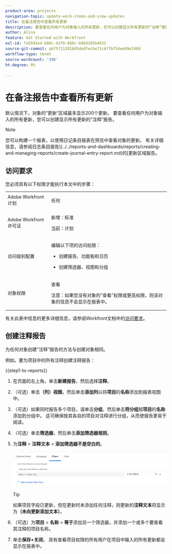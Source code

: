 ```yaml
---
product-area: projects
navigation-topic: update-work-items-and-view-updates
title: 在备注报告中查看所有更新
description: 要查看任何用户为对象输入的所有更新，您可以创建显示所有更新的“注释”报告。
author: Alina
feature: Get Started with Workfront
exl-id: fa5b91e4-b88c-42f0-860c-6864105b4652
source-git-commit: abf5f21281b05dedfecbe71c6ffbf54ee69e2460
workflow-type: tm+mt
source-wordcount: '396'
ht-degree: 0%

---
```


# 在备注报告中查看所有更新

<!-- Audited: 6/2025 -->

<!--
<p data-mc-conditions="QuicksilverOrClassic.Draft mode">(NOTE: Alina: ***This is a report and it is in the Getting Started/ Updates section because I think it makes more sense to be in this area, where people want to view updates. - added this to this section from Reporting on 7/3/2018 ) </p>
-->

默认情况下，对象的“更新”区域最多显示200个更新。 要查看任何用户为对象输入的所有更新，您可以创建显示所有更新的“注释”报告。

>[!NOTE]
>
>您可以构建一个报表，以使用日记条目报表在预览中查看对象的更新。 有关详细信息，请参阅日志条目报告](../../reports-and-dashboards/reports/creating-and-managing-reports/create-journal-entry-report.md)的[更新区域报告。

## 访问要求

您必须具有以下权限才能执行本文中的步骤：

<table style="table-layout:auto"> 
 <col> 
 </col> 
 <col> 
 </col> 
 <tbody> 
  <tr> 
   <td role="rowheader">Adobe Workfront计划</td> 
   <td> <p>任何</p> </td> 
  </tr> 
  <tr> 
   <td role="rowheader">Adobe Workfront许可证</td> 
   <td> <p>新增：标准 </p>
   <p>当前：计划</p> </td> 
  </tr> 
  <tr> 
   <td role="rowheader">访问级别配置</td> 
   <td> <p>编辑以下项的访问权限：</p> 
    <ul> 
     <li> <p>创建报告、功能板和日历</p> </li> 
     <li> <p>创建筛选器、视图和分组</p> </li> 
    </ul> </td> 
  </tr> 
  <tr> 
   <td role="rowheader">对象权限</td> 
   <td> <p>查看</p>
    <p>注意：如果您没有对象的“查看”权限或更高权限，则该对象的信息不会显示在报表中。</p>  </td> 
  </tr> 
 </tbody> 
</table>

有关此表中信息的更多详细信息，请参阅Workfront文档中的[访问要求](/help/quicksilver/administration-and-setup/add-users/access-levels-and-object-permissions/access-level-requirements-in-documentation.md)。

## 创建注释报告

为任何对象创建“注释”报告的方法与创建对象相同。

例如，要为项目中的所有注释创建注释报告：

{{step1-to-reports}}

1. 在页面的左上角，单击&#x200B;**新建报告**，然后选择&#x200B;**注释**。

1. （可选）单击&#x200B;**（列）视图**，然后单击&#x200B;**添加列**&#x200B;以将&#x200B;**项目**&#x200B;的&#x200B;**名称**&#x200B;添加到报表视图中。 

1. （可选）如果同时报告多个项目，请单击&#x200B;**分组**，然后单击&#x200B;**将分组**&#x200B;按&#x200B;**项目**&#x200B;的&#x200B;**名称**&#x200B;添加到分组中。 这可确保按其各自的项目对注释进行分组，从而使报告更易于阅读。 

1. （可选）单击&#x200B;**筛选器**，然后单击&#x200B;**添加筛选器规则**。
1. 为&#x200B;**注释** > **注释文本** > **添加筛选器不是空白的**。

   ![](assets/note-note-text-not-blank-filter.png)

   >[!TIP]
   >
   >   如果项目字段已更新，但在更新时未添加任何注释，则更新的&#x200B;**注释文本**&#x200B;将显示为&#x200B;**（未向更新添加文本）**。


1. （可选）为&#x200B;**项目** > **名称** > **等于**&#x200B;添加另一个筛选器，并添加一个或多个要查看其注释的项目名称。
1. 单击&#x200B;**保存+关闭**。 具有查看项目权限的所有用户在项目中输入的所有更新都会显示在报表中。
